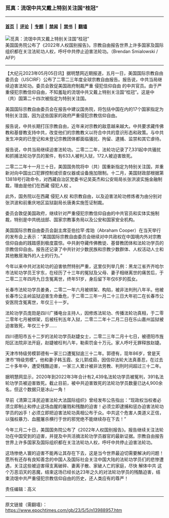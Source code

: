 ### 觅真：流氓中共又戴上特别关注国“桂冠”

---

#### [首页](../../../..?n13988957) &nbsp;|&nbsp; [评论](../../../../../epoch-comment?n13988957) &nbsp;|&nbsp; [专题](../../../../../epoch-special?n13988957) &nbsp;|&nbsp; [禁闻](../../../../../epoch-news?n13988957) &nbsp;|&nbsp; [禁书](../../../../../books?n13988957) &nbsp;|&nbsp; [翻墙](https://github.com/gfw-breaker/nogfw/blob/master/README.md?n13988957)


<div><img alt="觅真：流氓中共又戴上特别关注国“桂冠”" class="attachment-djy_600_400 size-djy_600_400 wp-post-image" src="https://i.epochtimes.com/assets/uploads/2022/06/id13754440-000_32BR88F-600x400.jpg"/>
<div class="caption">
 美国国务院公布了《2022年人权国别报告》。宗教自由报告世界上许多国家及国际组织都在关注法轮功人权，呼吁中共停止迫害法轮功。（Brendan Smialowski / AFP）
</div></div><hr/><div class="post_content" id="artbody" itemprop="articleBody">
 <!-- article content begin -->
 <p>
  【大纪元2023年05月05日讯】据明慧网近期报道，五月一日，美国国际宗教自由委员会（USCIRF）公布了二零二三年度全球宗教自由报告。报告说，中共当局继续迫害法轮功。委员会敦促美国政府制裁严重
  <ok href="https://www.epochtimes.com/gb/tag/%E4%BE%B5%E7%8A%AF%E4%BF%A1%E4%BB%B0%E8%87%AA%E7%94%B1.html">
   侵犯信仰自由
  </ok>
  的中共官员。由于严重侵犯宗教信仰自由，不知羞耻的流氓中共又戴上特别关注国“桂冠”。这是中（共）国第二十四次被指定为特别关注国。
 </p>
 <p>
  美国国际宗教自由委员会在报告中建议国务院，将包括中国在内的17个国家指定为特别关注国，因为这些国家的政府严重侵犯宗教信仰自由。
 </p>
 <p>
  报告说，中共长期打压宗教自由，近年来对宗教的敌意越来越大。中共要求藏传佛教和基督教支持中共，改变他们的宗教教义以符合中共的意识形态和政策。与中共发生冲突的已登记和未登记宗教团体都面临骚扰、拘留、逮捕、监禁和其它虐待。
 </p>
 <p>
  报告说，中共当局继续迫害法轮功。二零二二年，法轮功记录了7,331起中共骚扰和抓捕法轮功学员的案件，有633人被判入狱，172人被迫害致死。
 </p>
 <p>
  二零二二年十一月三十日，美国国务院将中（共）国重新指定为特别关注国，并重新对向中国出口犯罪控制或侦查仪器或设备施加限制。十二月，美国财政部根据第13818号行政命令，对西藏自治区党委书记吴英杰和公安局局长张洪波实施金融制裁，理由是他们在西藏
  <ok href="https://www.epochtimes.com/gb/tag/%E4%BE%B5%E7%8A%AF%E4%BA%BA%E6%9D%83.html">
   侵犯人权
  </ok>
  。
 </p>
 <p>
  此外，国务院以在西藏
  <ok href="https://www.epochtimes.com/gb/tag/%E4%BE%B5%E7%8A%AF%E4%BA%BA%E6%9D%83.html">
   侵犯人权
  </ok>
  和宗教自由，以及迫害法轮功修炼者为由分别对张洪波和前重庆地区监狱副局长唐勇实施签证制裁。
 </p>
 <p>
  委员会敦促美国政府，继续针对严重侵犯宗教信仰自由的中共官员和实体实施制裁，特别是中共统战部、国家宗教事务局以及公安和国家安全机构。
 </p>
 <p>
  美国国际宗教自由委员会副主席亚伯拉罕·库珀（Abraham Cooper）在当天举行的发布会上表示：“美国国际宗教自由委员会继续对中共政权在中国境内外对宗教信仰自由的践踏感到极度震惊。中共剥夺藏传佛教徒、基督教团体和法轮功学员的宗教信仰自由。报告还记录了中共针对少数民族和宗教少数群体、人权活动人士和其他散居海外的人士的行为。”
 </p>
 <p>
  今年以来中共对法轮功的迫害依然特别严重，这里仅列举几例：黑龙江省齐齐哈尔市法轮功学员王宇东，在经历了十三年的冤狱及父母、妻子相继离世的痛苦后，于二零二三年四月九日含冤离世，终年51岁，身后留下年仅6岁的孤女。
 </p>
 <p>
  长春市法轮功学员姜勇，二零二一年六月被绑架、构陷，被非法判刑八年半。他被长春市公主岭监狱迫害生命垂危，于二零二三年一月二十三日大年初二在长春市公安医院含冤离世，年仅三十一岁。
 </p>
 <p>
  法轮功学员庞勋是四川广播电台主持人，因修炼法轮功、传播法轮功真相，于二零二零年七月被绑架，后被枉判五年入狱，二零二二年十二月二日在乐山嘉州监狱被迫害致死，年仅三十岁……
 </p>
 <p>
  四川德阳市五十二岁的法轮功学员赵婕女士，二零二三年二月十七日，被德阳市旌阳区法院非法开庭，赵婕被枉判八年，勒索罚金十万元。家人呼吁无罪释放赵婕。
 </p>
 <p>
  天津市特级劳模郭德有一家三口遭冤狱逾三十二年。郭德有，现年86岁，曾是天津市“特级劳模”。他和妻子韩玉霞、女儿郭成茹，因信仰法轮大法真善忍，在过去二十多年中，遭受残酷迫害，一家三人累计被非法劳教、判刑时间超过三十二年。
 </p>
 <p>
  据明慧网显示，2020年到2022年3年合计有2,439名法轮功学员被冤判，391名法轮功学员被迫害致死。截止目前，被中共迫害致死的法轮功学员数量已达4,900余名，但这个数据只是冰山一角！
 </p>
 <p>
  早前《清算江泽民迫害法轮大法国际组织》曾经发布公告指出：“现政权当权者必须立即制止和停止这场血腥的屠戮和残酷的迫害！必须立即逮捕和惩办迫害法轮功学员的凶手！必须立即把迫害法轮功真相公布于众。中共这个危害人类道义正信，以强权暴力、血腥屠杀横行于世的邪党绝不能继续存在下去！”
 </p>
 <p>
  今年三月二十日，美国国务院公布了《2022年人权国别报告》。报告继续关注法轮功在中国受到的迫害，并提及中共活摘法轮功学员器官的最新证据。宗教自由报告世界上许多国家及国际组织都在关注法轮功人权，呼吁中共停止迫害法轮功。
 </p>
 <p>
  这场惨绝人寰的迫害不能再让其存在下去，这是当今世界最迫切需要解决的问题！愿所有还存有良知善念的中国人及国际社会关注中国大陆的法轮功学员们的悲惨遭遇，关注这些被迫害得支离破碎、妻离子散、家破人亡的家庭，尽快
  <ok href="https://www.epochtimes.com/gb/tag/%E8%A7%A3%E4%BD%93%E4%B8%AD%E5%85%B1.html">
   解体中共
  </ok>
  这个万恶滔天的恶魔，结束这场已经长达23年之久的对法轮功学员的残酷迫害，结束流氓中共严重侵犯宗教信仰自由的历史，还人类应有的尊严！
 </p>
 <p>
  责任编辑：高义
 </p>
 <!-- article content end -->
 <div id="below_article_ad">
 </div>
</div>


---

原文链接（需翻墙）：https://www.epochtimes.com/gb/23/5/5/n13988957.htm